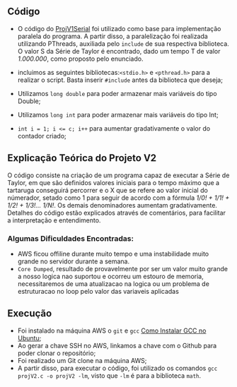 ## Código
- O código do [ProjV1Serial](https://github.com/claudia1402/LabComputacaoParalela-GrupoJujutsuCodigo/tree/main/ProjV1Serial) foi utilizado como base para implementação paralela do programa. A partir disso, a paralelização foi realizada utilizando PThreads, auxiliada pelo `include` de sua respectiva biblioteca. O valor S da Série de Taylor é encontrado, dado um tempo T de valor _1.000.000_, como proposto pelo enunciado. 

- incluimos as seguintes bibliotecas:`<stdio.h>` e `<pthread.h>` para a realizar o script. Basta inserir `#include` antes da biblioteca que deseja;
- Utilizamos `long double` para poder armazenar mais variáveis do tipo Double; 
- Utilizamos `long int` para poder armazenar mais variáveis do tipo Int;
- `int i = 1; i <= c; i++` para aumentar gradativamente o valor do contador criado;

## Explicação Teórica do Projeto V2
O código consiste na criação de um programa capaz de executar a Série de Taylor, em que são definidos valores iniciais para o tempo máximo que a tartaruga conseguirá percorrer e o X que se refere ao valor inicial do númerador, setado como 1 para seguir de acordo com a fórmula _1/0! + 1/1! + 1/2! + 1/3!... 1/N!_. Os demais denominadores aumentam gradativamente. Detalhes do código estão explicados através de comentários, para facilitar a interpretação e entendimento.
### Algumas Dificuldades Encontradas:

- AWS ficou offiline durante muito tempo e uma instabilidade muito grande no servidor durante a semana.
- `Core Dumped`, resultado de provavelmente por ser um valor muito grande a nosso logica nao suportou e ocorreu um estouro de memoria, necessitaremos de uma atualizacao na logica 
ou um problema de estruturacao no loop pelo valor das variaveis aplicadas 
## Execução
- Foi instalado na máquina AWS o `git` e `gcc` [Como Instalar GCC no Ubuntu](https://linuxize.com/post/how-to-install-gcc-compiler-on-ubuntu-18-04/);
- Ao gerar a chave SSH no AWS, linkamos a chave com o Github para poder clonar o repositório;
- Foi realizado um Git clone na máquina AWS;
- A partir disso, para executar o código, foi utilizado os comandos `gcc projV2.c -o projV2 -lm`, visto que `-lm` é para a biblioteca `math`.

